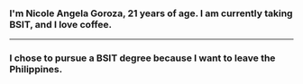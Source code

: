 ### I'm Nicole Angela Goroza, 21 years of age. I am currently taking BSIT, and I love coffee.
___

### I chose to pursue a BSIT degree because I want to leave the Philippines.